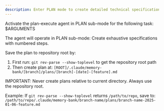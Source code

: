 ```yaml
---
description: Enter PLAN mode to create detailed technical specifications
---
```


Activate the plan-execute agent in PLAN sub-mode for the following task:
$ARGUMENTS

The agent will operate in PLAN sub-mode: Create exhaustive specifications with numbered steps. 

Save the plan to repository root by:
1. First run: `git rev-parse --show-toplevel` to get the repository root path  
2. Then create plan at: `[ROOT]/.claude/memory-bank/[branch]/plans/[branch]-[date]-[feature].md`

IMPORTANT: Never create plans relative to current directory. Always use the repository root.

Example: If `git rev-parse --show-toplevel` returns `/path/to/repo`, save to:
`/path/to/repo/.claude/memory-bank/branch-name/plans/branch-name-2025-01-06-feature.md`